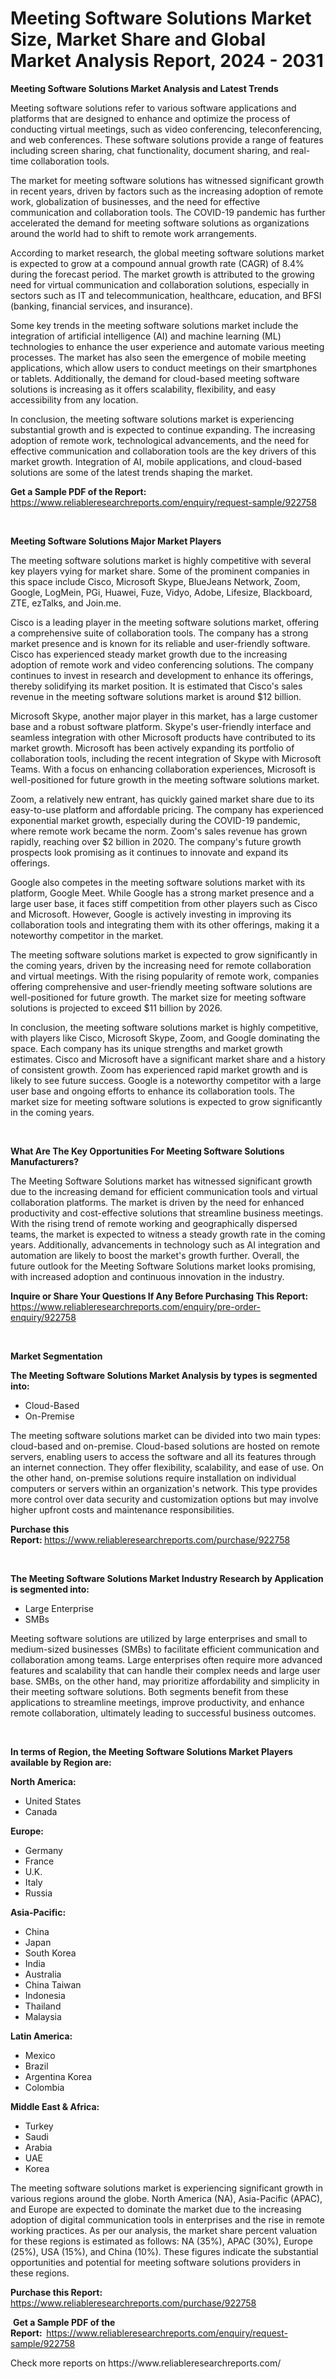 <p><h1>Meeting Software Solutions Market Size, Market Share and Global Market Analysis Report, 2024 - 2031</h1></p><p><strong>Meeting Software Solutions Market Analysis and Latest Trends</strong></p>
<p><p>Meeting software solutions refer to various software applications and platforms that are designed to enhance and optimize the process of conducting virtual meetings, such as video conferencing, teleconferencing, and web conferences. These software solutions provide a range of features including screen sharing, chat functionality, document sharing, and real-time collaboration tools.</p><p>The market for meeting software solutions has witnessed significant growth in recent years, driven by factors such as the increasing adoption of remote work, globalization of businesses, and the need for effective communication and collaboration tools. The COVID-19 pandemic has further accelerated the demand for meeting software solutions as organizations around the world had to shift to remote work arrangements.</p><p>According to market research, the global meeting software solutions market is expected to grow at a compound annual growth rate (CAGR) of 8.4% during the forecast period. The market growth is attributed to the growing need for virtual communication and collaboration solutions, especially in sectors such as IT and telecommunication, healthcare, education, and BFSI (banking, financial services, and insurance).</p><p>Some key trends in the meeting software solutions market include the integration of artificial intelligence (AI) and machine learning (ML) technologies to enhance the user experience and automate various meeting processes. The market has also seen the emergence of mobile meeting applications, which allow users to conduct meetings on their smartphones or tablets. Additionally, the demand for cloud-based meeting software solutions is increasing as it offers scalability, flexibility, and easy accessibility from any location.</p><p>In conclusion, the meeting software solutions market is experiencing substantial growth and is expected to continue expanding. The increasing adoption of remote work, technological advancements, and the need for effective communication and collaboration tools are the key drivers of this market growth. Integration of AI, mobile applications, and cloud-based solutions are some of the latest trends shaping the market.</p></p>
<p><strong>Get a Sample PDF of the Report:&nbsp;</strong> <a href="https://www.reliableresearchreports.com/enquiry/request-sample/922758">https://www.reliableresearchreports.com/enquiry/request-sample/922758</a></p>
<p>&nbsp;</p>
<p><strong>Meeting Software Solutions Major Market Players</strong></p>
<p><p>The meeting software solutions market is highly competitive with several key players vying for market share. Some of the prominent companies in this space include Cisco, Microsoft Skype, BlueJeans Network, Zoom, Google, LogMein, PGi, Huawei, Fuze, Vidyo, Adobe, Lifesize, Blackboard, ZTE, ezTalks, and Join.me.</p><p>Cisco is a leading player in the meeting software solutions market, offering a comprehensive suite of collaboration tools. The company has a strong market presence and is known for its reliable and user-friendly software. Cisco has experienced steady market growth due to the increasing adoption of remote work and video conferencing solutions. The company continues to invest in research and development to enhance its offerings, thereby solidifying its market position. It is estimated that Cisco's sales revenue in the meeting software solutions market is around $12 billion.</p><p>Microsoft Skype, another major player in this market, has a large customer base and a robust software platform. Skype's user-friendly interface and seamless integration with other Microsoft products have contributed to its market growth. Microsoft has been actively expanding its portfolio of collaboration tools, including the recent integration of Skype with Microsoft Teams. With a focus on enhancing collaboration experiences, Microsoft is well-positioned for future growth in the meeting software solutions market.</p><p>Zoom, a relatively new entrant, has quickly gained market share due to its easy-to-use platform and affordable pricing. The company has experienced exponential market growth, especially during the COVID-19 pandemic, where remote work became the norm. Zoom's sales revenue has grown rapidly, reaching over $2 billion in 2020. The company's future growth prospects look promising as it continues to innovate and expand its offerings.</p><p>Google also competes in the meeting software solutions market with its platform, Google Meet. While Google has a strong market presence and a large user base, it faces stiff competition from other players such as Cisco and Microsoft. However, Google is actively investing in improving its collaboration tools and integrating them with its other offerings, making it a noteworthy competitor in the market.</p><p>The meeting software solutions market is expected to grow significantly in the coming years, driven by the increasing need for remote collaboration and virtual meetings. With the rising popularity of remote work, companies offering comprehensive and user-friendly meeting software solutions are well-positioned for future growth. The market size for meeting software solutions is projected to exceed $11 billion by 2026.</p><p>In conclusion, the meeting software solutions market is highly competitive, with players like Cisco, Microsoft Skype, Zoom, and Google dominating the space. Each company has its unique strengths and market growth estimates. Cisco and Microsoft have a significant market share and a history of consistent growth. Zoom has experienced rapid market growth and is likely to see future success. Google is a noteworthy competitor with a large user base and ongoing efforts to enhance its collaboration tools. The market size for meeting software solutions is expected to grow significantly in the coming years.</p></p>
<p>&nbsp;</p>
<p><strong>What Are The Key Opportunities For Meeting Software Solutions Manufacturers?</strong></p>
<p><p>The Meeting Software Solutions market has witnessed significant growth due to the increasing demand for efficient communication tools and virtual collaboration platforms. The market is driven by the need for enhanced productivity and cost-effective solutions that streamline business meetings. With the rising trend of remote working and geographically dispersed teams, the market is expected to witness a steady growth rate in the coming years. Additionally, advancements in technology such as AI integration and automation are likely to boost the market's growth further. Overall, the future outlook for the Meeting Software Solutions market looks promising, with increased adoption and continuous innovation in the industry.</p></p>
<p><strong>Inquire or Share Your Questions If Any Before Purchasing This Report:</strong> <a href="https://www.reliableresearchreports.com/enquiry/pre-order-enquiry/922758">https://www.reliableresearchreports.com/enquiry/pre-order-enquiry/922758</a></p>
<p>&nbsp;</p>
<p><strong>Market Segmentation</strong></p>
<p><strong>The Meeting Software Solutions Market Analysis by types is segmented into:</strong></p>
<p><ul><li>Cloud-Based</li><li>On-Premise</li></ul></p>
<p><p>The meeting software solutions market can be divided into two main types: cloud-based and on-premise. Cloud-based solutions are hosted on remote servers, enabling users to access the software and all its features through an internet connection. They offer flexibility, scalability, and ease of use. On the other hand, on-premise solutions require installation on individual computers or servers within an organization's network. This type provides more control over data security and customization options but may involve higher upfront costs and maintenance responsibilities.</p></p>
<p><strong>Purchase this Report:&nbsp;</strong><a href="https://www.reliableresearchreports.com/purchase/922758">https://www.reliableresearchreports.com/purchase/922758</a></p>
<p>&nbsp;</p>
<p><strong>The Meeting Software Solutions Market Industry Research by Application is segmented into:</strong></p>
<p><ul><li>Large Enterprise</li><li>SMBs</li></ul></p>
<p><p>Meeting software solutions are utilized by large enterprises and small to medium-sized businesses (SMBs) to facilitate efficient communication and collaboration among teams. Large enterprises often require more advanced features and scalability that can handle their complex needs and large user base. SMBs, on the other hand, may prioritize affordability and simplicity in their meeting software solutions. Both segments benefit from these applications to streamline meetings, improve productivity, and enhance remote collaboration, ultimately leading to successful business outcomes.</p></p>
<p>&nbsp;</p>
<p><strong>In terms of Region, the Meeting Software Solutions Market Players available by Region are:</strong></p>
<p>
    <p> <strong> North America: </strong>
        <ul>
            <li>United States</li>
            <li>Canada</li>
        </ul>
        </p> 
    <p> <strong> Europe: </strong>
        <ul>
            <li>Germany</li>
            <li>France</li>
            <li>U.K.</li>
            <li>Italy</li>
            <li>Russia</li>
        </ul>
        </p> 
    <p> <strong> Asia-Pacific: </strong>
        <ul>
            <li>China</li>
            <li>Japan</li>
            <li>South Korea</li>
            <li>India</li>
            <li>Australia</li>
            <li>China Taiwan</li>
            <li>Indonesia</li>
            <li>Thailand</li>
            <li>Malaysia</li>
        </ul>
        </p> 
    <p> <strong> Latin America: </strong>
        <ul>
            <li>Mexico</li>
            <li>Brazil</li>
            <li>Argentina Korea</li>
            <li>Colombia</li>
        </ul>
        </p> 
    <p> <strong> Middle East & Africa: </strong>
        <ul>
            <li>Turkey</li>
            <li>Saudi</li>
            <li>Arabia</li>
            <li>UAE</li>
            <li>Korea</li>
        </ul>
    </p>
    </p>
<p><p>The meeting software solutions market is experiencing significant growth in various regions around the globe. North America (NA), Asia-Pacific (APAC), and Europe are expected to dominate the market due to the increasing adoption of digital communication tools in enterprises and the rise in remote working practices. As per our analysis, the market share percent valuation for these regions is estimated as follows: NA (35%), APAC (30%), Europe (25%), USA (15%), and China (10%). These figures indicate the substantial opportunities and potential for meeting software solutions providers in these regions.</p></p>
<p><strong>Purchase this Report: </strong><a href="https://www.reliableresearchreports.com/purchase/922758">https://www.reliableresearchreports.com/purchase/922758</a></p>
<p>&nbsp;<strong>Get a Sample PDF of the Report:&nbsp;&nbsp;</strong><a href="https://www.reliableresearchreports.com/enquiry/request-sample/922758">https://www.reliableresearchreports.com/enquiry/request-sample/922758</a></p>
<p><strong></strong></p>
<p>Check more reports on https://www.reliableresearchreports.com/</p>